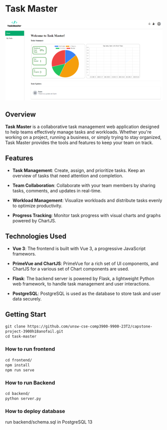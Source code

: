 # Task Master

![Task Master](/task_master.png?raw=true "Screenshot")

## Overview

**Task Master** is a collaborative task management web application designed to help teams effectively manage tasks and workloads. Whether you're working on a project, running a business, or simply trying to stay organized, Task Master provides the tools and features to keep your team on track.

## Features

- **Task Management**: Create, assign, and prioritize tasks. Keep an overview of tasks that need attention and completion.

- **Team Collaboration**: Collaborate with your team members by sharing tasks, comments, and updates in real-time.

- **Workload Management**: Visualize workloads and distribute tasks evenly to optimize productivity.

- **Progress Tracking**: Monitor task progress with visual charts and graphs powered by ChartJS.

## Technologies Used

- **Vue 3**: The frontend is built with Vue 3, a progressive JavaScript framewors.

- **PrimeVue and ChartJS**: PrimeVue for a rich set of UI components, and ChartJS for a various set of Chart components are used.

- **Flask**: The backend server is powered by Flask, a lightweight Python web framework, to handle task management and user interactions.

- **PostgreSQL**: PostgreSQL is used as the database to store task and user data securely.


## Getting Start

```
git clone https://github.com/unsw-cse-comp3900-9900-23T2/capstone-project-3900h18anofail.git
cd task-master
```

### How to run frontend

```
cd frontend/
npm install
npm run serve
```

### How to run Backend
```
cd backend/
python server.py
```

### How to deploy database
run backend/schema.sql in PostgreSQL 13
